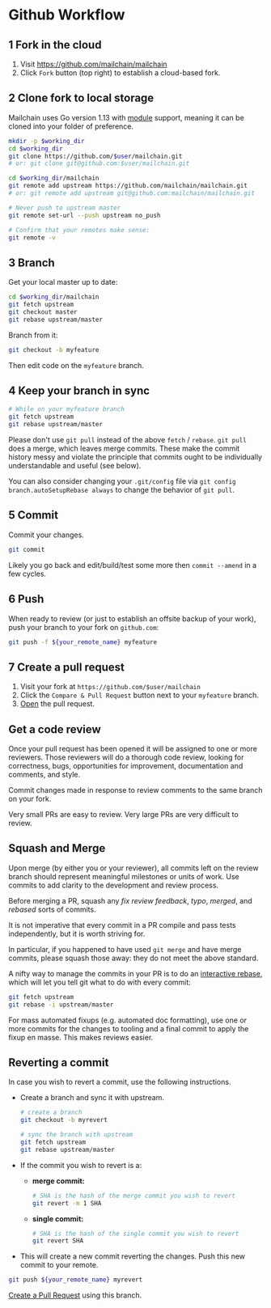 # Github Workflow

## 1 Fork in the cloud

1. Visit <https://github.com/mailchain/mailchain>
2. Click `Fork` button (top right) to establish a cloud-based fork.

## 2 Clone fork to local storage

Mailchain uses Go version 1.13 with [module](https://github.com/golang/go/wiki/Modules) support, meaning it can be cloned into your folder of preference.

```sh
mkdir -p $working_dir
cd $working_dir
git clone https://github.com/$user/mailchain.git
# or: git clone git@github.com:$user/mailchain.git

cd $working_dir/mailchain
git remote add upstream https://github.com/mailchain/mailchain.git
# or: git remote add upstream git@github.com:mailchain/mailchain.git

# Never push to upstream master
git remote set-url --push upstream no_push

# Confirm that your remotes make sense:
git remote -v
```

## 3 Branch

Get your local master up to date:

```sh
cd $working_dir/mailchain
git fetch upstream
git checkout master
git rebase upstream/master
```

Branch from it:

```sh
git checkout -b myfeature
```

Then edit code on the `myfeature` branch.

## 4 Keep your branch in sync

```sh
# While on your myfeature branch
git fetch upstream
git rebase upstream/master
```

Please don't use `git pull` instead of the above `fetch` / `rebase`. `git pull` does a merge, which leaves merge commits. These make the commit history messy and violate the principle that commits ought to be individually understandable and useful (see below).

You can also consider changing your `.git/config` file via `git config branch.autoSetupRebase always` to change the behavior of `git pull`.

## 5 Commit

Commit your changes.

```sh
git commit
```

Likely you go back and edit/build/test some more then `commit --amend`
in a few cycles.

## 6 Push

When ready to review (or just to establish an offsite backup of your work),
push your branch to your fork on `github.com`:

```sh
git push -f ${your_remote_name} myfeature
```

## 7 Create a pull request

1. Visit your fork at `https://github.com/$user/mailchain`
2. Click the `Compare & Pull Request` button next to your `myfeature` branch.
3. [Open](https://help.github.com/en/github/collaborating-with-issues-and-pull-requests/about-pull-requests) the pull request.

## Get a code review

Once your pull request has been opened it will be assigned to one or more reviewers.  Those reviewers will do a thorough code review, looking for correctness, bugs, opportunities for improvement, documentation and comments, and style.

Commit changes made in response to review comments to the same branch on your fork.

Very small PRs are easy to review.  Very large PRs are very difficult to review.

## Squash and Merge

Upon merge (by either you or your reviewer), all commits left on the review branch should represent meaningful milestones or units of work.  Use commits to add clarity to the development and review process.

Before merging a PR, squash any _fix review feedback_, _typo_, _merged_, and _rebased_ sorts of commits.

It is not imperative that every commit in a PR compile and pass tests independently, but it is worth striving for.

In particular, if you happened to have used `git merge` and have merge commits, please squash those away: they do not meet the above standard.

A nifty way to manage the commits in your PR is to do an [interactive rebase](https://git-scm.com/book/en/v2/Git-Tools-Rewriting-History), which will let you tell git what to do with every commit:

```sh
git fetch upstream
git rebase -i upstream/master
```

For mass automated fixups (e.g. automated doc formatting), use one or more commits for the changes to tooling and a final commit to apply the fixup en masse. This makes reviews easier.

## Reverting a commit

In case you wish to revert a commit, use the following instructions.

- Create a branch and sync it with upstream.

  ```sh
  # create a branch
  git checkout -b myrevert

  # sync the branch with upstream
  git fetch upstream
  git rebase upstream/master
  ```

- If the commit you wish to revert is a:
  - **merge commit:**

    ```sh
    # SHA is the hash of the merge commit you wish to revert
    git revert -m 1 SHA
    ```

  - **single commit:**

    ```sh
    # SHA is the hash of the single commit you wish to revert
    git revert SHA
    ```

- This will create a new commit reverting the changes. Push this new commit to your remote.

```sh
git push ${your_remote_name} myrevert
```

[Create a Pull Request](#7-create-a-pull-request) using this branch.
